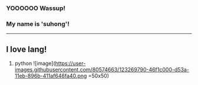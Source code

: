 ### YOOOOOO Wassup!
### My name is 'suhong'!
---------------

## I love lang!

1. python ![image](https://user-images.githubusercontent.com/80574663/123269790-46f1c000-d53a-11eb-896b-411af646fa40.png =50x50)
